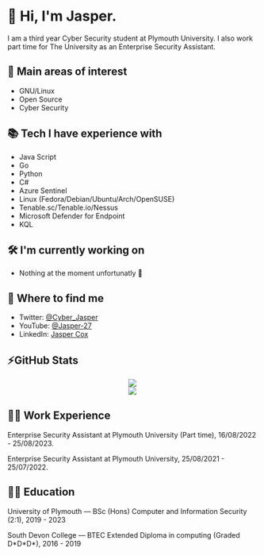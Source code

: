 # 👋 Hi, I'm Jasper. 

I am a third year Cyber Security student at Plymouth University. I also work part time for The University as an Enterprise Security Assistant. 

## 🤔 Main areas of interest 
- GNU/Linux 
- Open Source 
- Cyber Security

## 📚 Tech I have experience with 
- Java Script 
- Go
- Python 
- C#
- Azure Sentinel
- Linux (Fedora/Debian/Ubuntu/Arch/OpenSUSE) 
- Tenable.sc/Tenable.io/Nessus 
- Microsoft Defender for Endpoint
- KQL 

 
## 🛠 I'm currently working on
- Nothing at the moment unfortunatly 🤷

## 🔭 Where to find me
- Twitter: [@Cyber_Jasper](https://twitter.com/Cyber_Jasper)
- YouTube: [@Jasper-27](https://www.youtube.com/@jasper-27)
- LinkedIn: [Jasper Cox](https://www.linkedin.com/in/jasper-cox-258b42154/) 

<!--
 
 📚 I'm currently Learning
- Golang 
- Azure
- Log analytics with KQL -->

## ⚡GitHub Stats
<!-- Stats -->
<!-- Credit to https://github.com/anuraghazra/github-readme-stats -->
<!-- Themes: https://github.com/anuraghazra/github-readme-stats/blob/master/themes/README.md -->
 <div align="middle">
    <img src="https://github-readme-stats.vercel.app/api/?username=jasper-27&count_private=true&show_icons=true&theme=monokai" />
    <br>
    <img src="https://github-readme-stats.vercel.app/api/top-langs/?username=jasper-27&exclude_repo=iTeamProject&count_private=true&hide=css,HTML&langs_count=5&theme=monokai" />

</div> 

## 🧑‍💻 Work Experience 

Enterprise Security Assistant at Plymouth University (Part time), 16/08/2022 - 25/08/2023. 

Enterprise Security Assistant at Plymouth University, 25/08/2021 - 25/07/2022. 


## 👨‍🏫 Education

University of Plymouth — BSc (Hons) Computer and Information Security (2:1), 2019 - 2023

South Devon College — BTEC Extended Diploma in computing (Graded D\*D\*D\*), 2016 - 2019



